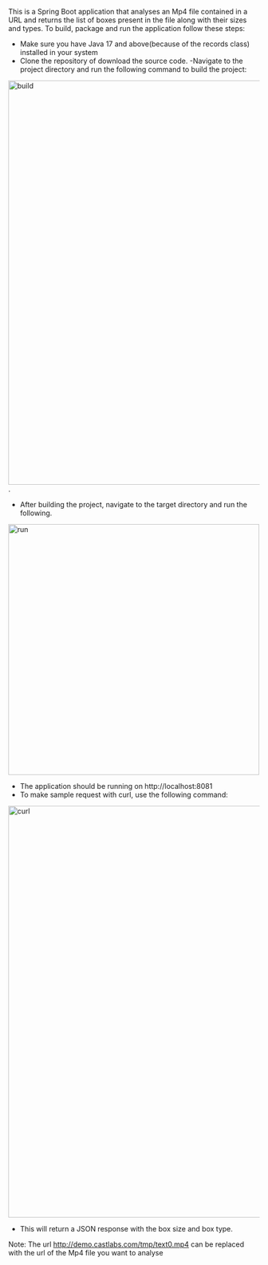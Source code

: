 This is a Spring Boot application that analyses an Mp4 file contained in a URL and returns the list of boxes present in the file along with their sizes and types.
To build, package and run the application follow these steps:
- Make sure you have Java 17 and above(because of the records class) installed in your system
- Clone the repository of download the source code.
-Navigate to the project directory and run the following command to build the project:

<img width="811" alt="build" src="https://user-images.githubusercontent.com/88970637/235492797-fbcdaa98-7bdc-44e5-8492-006c9ec65ba4.png">.

- After building the project, navigate to the target directory and run the following.

<img width="503" alt="run" src="https://user-images.githubusercontent.com/88970637/235495042-19ba98e4-f787-4da3-9418-9cd2d48fbfe6.png">
        
- The application should be running on http://localhost:8081
- To make sample request with curl, use the following command:

<img width="826" alt="curl" src="https://user-images.githubusercontent.com/88970637/235495857-31359fc7-a792-4812-bb0a-fe176990fbfe.png">

- This will return a JSON response with the box size and box type.

Note: The url http://demo.castlabs.com/tmp/text0.mp4 can be replaced with the url of the Mp4 file you want to analyse



